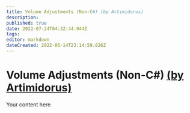 ```yaml
---
title: Volume Adjustments (Non-C#) (by Artimidorus)
description: 
published: true
date: 2022-07-24T04:32:44.944Z
tags: 
editor: markdown
dateCreated: 2022-06-14T23:14:59.826Z
---
```


# Volume Adjustments (Non-C#) [(by Artimidorus)](https://www.twitch.tv/artimidorus)
Your content here